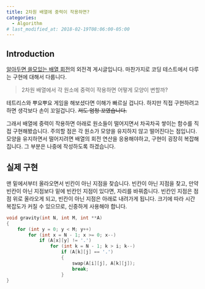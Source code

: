 ```yaml
---
title: 2차원 배열에 중력이 작용하면?
categories: 
  - Algorithm
# last_modified_at: 2018-02-19T08:06:00-05:00
---
```


## Introduction

[알아두면 쓸모있는 배열 회전](/posts/algorithm/알아두면-쓸모있는-배열-회전)의 외전격 게시글입니다.
마찬가지로 코딩 테스트에서 다루는 구현에 대해서 다룹니다.

> 2차원 배열에서 각 원소에 중력이 작용하면 어떻게 모양이 변할까?

테트리스와 뿌요뿌요 게임을 해보셨다면 이해가 빠르실 겁니다.
하지만 직접 구현하려고 하면 생각보다 손이 꼬일겁니다. ~~저도 엄청 꼬였습니다.~~

그래서 배열에 중력이 작용하면 아래로 원소들이 떨어지면서 차곡차곡 쌓이는 함수를 직접 구현해봤습니다.
주의할 점은 각 원소가 모양을 유지하지 않고 떨어진다는 점입니다.
모양을 유지하면서 떨어지려면 배열의 회전 연산을 응용해야하고, 구현이 굉장히 복잡해집니다.
그 부분은 나중에 작성하도록 하겠습니다.

## 실제 구현

맨 밑에서부터 올라오면서 빈칸이 아닌 지점을 찾습니다.
빈칸이 아닌 지점을 찾고, 만약 빈칸이 아닌 지점보다 밑에 빈칸인 지점이 있다면, 자리를 바꿔줍니다.
빈칸인 지점은 점점 위로 올라오게 되고, 빈칸이 아닌 지점은 아래로 내려가게 됩니다.
크기에 따라 시간복잡도가 커질 수 있으므로, 신중하게 사용해야 합니다.

```cpp
void gravity(int N, int M, int **A)
{
    for (int y = 0; y < M; y++)
        for (int x = N - 1; x >= 0; x--)
            if (A[x][y] != '.')
                for (int k = N - 1; k > i; k--)
                    if (A[k][j] == '.')
                    {
                        swap(A[i][j], A[k][j]);
                        break;
                    }
}
```